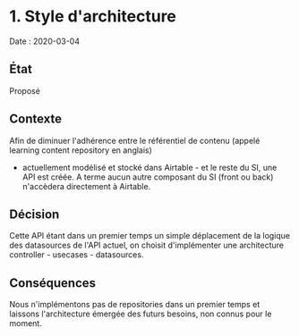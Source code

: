 # 1. Style d'architecture

Date : 2020-03-04

## État

Proposé

## Contexte

Afin de diminuer l'adhérence entre le référentiel de contenu (appelé learning content repository en anglais) 
- actuellement modélisé et stocké dans Airtable - et le reste du SI, une API est créée.
A terme aucun autre composant du SI (front ou back) n'accèdera directement à Airtable.

## Décision

Cette API étant dans un premier temps un simple déplacement de la logique des datasources de l'API actuel, 
on choisit d'implémenter une architecture controller - usecases - datasources.

## Conséquences

Nous n'implémentons pas de repositories dans un premier temps et laissons l'architecture émergée des futurs besoins,
non connus pour le moment.

